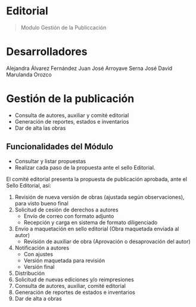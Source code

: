 # Editorial

> Modulo Gestión de la Publiccación


# Desarrolladores

Alejandra Álvarez Fernández
Juan José Arroyave Serna
José David Marulanda Orozco

# Gestión de la publicación
- Consulta de autores, auxiliar y comité editorial
- Generación de reportes, estados e inventarios
- Dar de alta las obras

## Funcionalidades del Módulo

- Consultar y listar propuestas
- Realizar cada paso de la propuesta ante el sello Editorial.

El comité editorial presenta la propuesta de publicación aprobada, ante el Sello Editorial, así:

1. Revisión de nueva versión de obras (ajustada según observaciones), para visto bueno final
2. Solicitud de cesión de derechos a autores 
   - Envío de correo con formato adjunto 
   - Recepción y carga en sistema de formato diligenciado 
3. Envío a maquetación en sello editorial (Obra maquetada enviada al autor)
   - Revisión de auxiliar de obra (Aprovación o desaprovación del autor)
4. Notificación a autores 
   - Con ajustes 
   - Versión maquetada para revisión
   - Versión final
5. Distribución
6. Solicitud de nuevas ediciones y/o reimpresiones 
7. Consulta de autores, auxiliar, comité editorial 
8. Generación de reportes de estados e inventarios
9. Dar de alta a obras 
